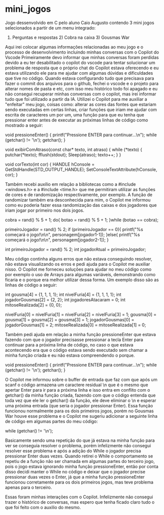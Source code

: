 # mini_jogos
Jogo dessenvolvido em C pelo aluno Caio Augusto contendo 3 mini jogos selecionados a partir de um menu integrado: 
1) Perguntas e respostas 2) Cobra na caixa 3) Gousmas War


Aqui irei colocar algumas informações relacionadas ao meu jogo e o processo de desenvolvimento incluindo minhas conversas com o Copilot do Vscode
Primeiramente devo informar que minhas conversas foram perdidas devido a eu ter desabilitado o copilot do vscode para tentar solucionar um problema 
de resposta que o próprio chat do Copilot estava oferecendo e eu estava utilizando ele para me ajudar com algumas dúvidas e dificuldades que tive no
código.
Quando estava configurando tudo que precisava para fazer o commit dos arquivos para o github, fechei o vscode e o projeto para alterar nomes de pasta
e etc, com isso meu histórico todo foi apagado e eu não consegui recuperar 
minhas conversas com o copilot, mas irei informar tudo que foi utilizado a partir da IA.
Utilizei o Copilot para me auxiliar a "enfeitar" meu jogo, coisas como: alterar as cores das fontes que estariam sendo executadas em certas
linhas, criar funções que iriam me ajudar com escrita de caracteres um por um, uma função para que eu tenha que pressionar enter antes de 
executar as próximas linhas de código como mostrado a seguir:

void pressioneEnter() {
    printf("Pressione ENTER para continuar...\n");
    while (getchar() != '\n');
    getchar();
}

void exibirComAtraso(const char* texto, int atraso) {
    while (*texto) {
        putchar(*texto);
        fflush(stdout);
        Sleep(atraso);
        texto++;
    }
}

void corTexto(int cor) {
    HANDLE hConsole = GetStdHandle(STD_OUTPUT_HANDLE);
    SetConsoleTextAttribute(hConsole, cor);
}

Também recebi auxílio em relação a bibliotecas como a #include <windows.h> e a #include <time.h> que me permitiram utilizar as funções de cores
e de randomização respectivamente, por exemplo. A função de randomizar também era desconhecida para mim, o Copilot me informou como eu poderia 
fazer essa randomização das caixas e dos jogadores que iriam jogar por primeiro nos dois jogos.

cobra = rand() % 5 + 1; 
do{
  botao = rand() % 5 + 1;
}while (botao == cobra); 

primeiroJogador = rand() % 2;
if (primeiroJogador == 0){
  printf("%s começará o jogo!\n\n", personagem[jogador1-1]);
}else{
  printf("%s começará o jogo!\n\n", personagem[jogador2-1]);
}

int primeiroJogador = rand() % 2;
int jogadorAtual = primeiroJogador;
                
Meu código continha alguns erros que não estava conseguindo resolver, não estava visualizando os erros e pedi ajuda para o Copilot me auxiliar
nisso. O Copilot me forneceu soluções para ajudar no meu código como por exemplo o uso de Arrays para algumas variáveis, demonstrando como 
ficaria e o porque era melhor utilizar dessa forma. Um exemplo disso são as linhas de código a seguir:

 int gousma[4] = {1, 1, 1, 1};
    int nivelFuria[4] = {1, 1, 1, 1};
    int jogadorGousmas[2] = {2, 2};
    int jogadoresAtacaram = 0;
    int mitoseRealizada[2] = {0, 0};

nivelFuria[0] = nivelFuria[1] = nivelFuria[2] = nivelFuria[3] = 1;
gousma[0] = gousma[1] = gousma[2] = gousma[3] = 1;
jogadorGousmas[0] = jogadorGousmas[1] = 2;
mitoseRealizada[0] = mitoseRealizada[1] = 0;

Também pedi ajuda em relação a minha função pressioneEnter que estava fazendo com que o jogador precisasse pressionar a tecla Enter para 
continuar para a próxima linha de código, no caso o que estava acontecendo era que o código estava sendo executado sem chamar a minha 
função criada e eu não estava compreendendo o porque. 

void pressioneEnter() {
    printf("Pressione ENTER para continuar...\n");
    while (getchar() != '\n');
    getchar();
}

O Copilot me informou sobre o buffer de entrada que faz com que após um scanf o código armazena um caractere residual \n que é o mesmo
que apertar Enter para ir para a próxima linha e isso entra em conflito com o getchar() da minha função criada, fazendo com que o código
entenda que toda vez que ele ler o getchar() da função, ele deve eliminar o \n e esperar uma próxima entrada (que seria o jogador pressionar Enter).
Essa função funcionou normalmente para os dois primeiros jogos, porém no Gousmas War houve esse problema e o Copilot me sugeriu adicionar a seguinte 
linha de código em algumas partes do meu código:

while (getchar() != '\n');

Basicamente sendo uma repetição do que já estava na minha função para ver se conseguia resolver o problema, porém infelizmente não consegui
resolver esse problema e após a adição do While o jogador precisa pressionar Enter duas vezes. Quando retirei o While o comportamento se repetiu
de a função não ser chamada em algumas partes do terceiro jogo, pois o jogo estava ignorando minha função pressioneEnter, então por conta disso
decidi manter o While no código e deixar que o jogador precise pressionar duas vezes o Enter, já que a minha função pressioneEnter funcionou 
corretamente para os dois primeiros jogos, mas teve problema apenas para o terceiro.

Essas foram minhas interações com o Copilot. Infelizmente não consegui trazer o histórico de conversas, mas espero que tenha ficado claro 
tudo o que foi feito com o auxilio do mesmo.
